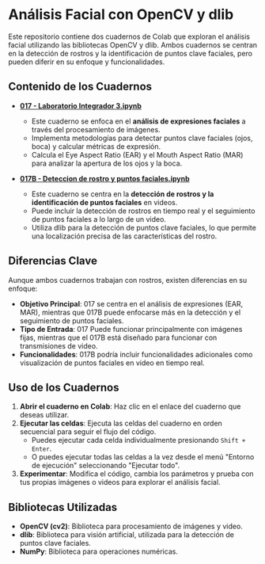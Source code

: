 #   Análisis Facial con OpenCV y dlib

Este repositorio contiene dos cuadernos de Colab que exploran el análisis facial utilizando las bibliotecas OpenCV y dlib. Ambos cuadernos se centran en la detección de rostros y la identificación de puntos clave faciales, pero pueden diferir en su enfoque y funcionalidades.

##   Contenido de los Cuadernos

* **[017 - Laboratorio Integrador 3.ipynb](017%20-%20Lab%20Integrador%203.ipynb)**

    * Este cuaderno se enfoca en el **análisis de expresiones faciales** a través del procesamiento de imágenes.
    * Implementa metodologías para detectar puntos clave faciales (ojos, boca) y calcular métricas de expresión.
    * Calcula el Eye Aspect Ratio (EAR) y el Mouth Aspect Ratio (MAR) para analizar la apertura de los ojos y la boca.

* **[017B - Deteccion de rostro y puntos faciales.ipynb](017B%20-%20Deteccion%20de%20rostro%20y%20puntos%20faciales.ipynb)**

    * Este cuaderno se centra en la **detección de rostros y la identificación de puntos faciales** en videos.
    * Puede incluir la detección de rostros en tiempo real y el seguimiento de puntos faciales a lo largo de un video.
    * Utiliza dlib para la detección de puntos clave faciales, lo que permite una localización precisa de las características del rostro.

##   Diferencias Clave

Aunque ambos cuadernos trabajan con rostros, existen diferencias en su enfoque:

* **Objetivo Principal**: 017 se centra en el análisis de expresiones (EAR, MAR), mientras que 017B puede enfocarse más en la detección y el seguimiento de puntos faciales.
* **Tipo de Entrada**: 017 Puede funcionar principalmente con imágenes fijas, mientras que el 017B está diseñado para funcionar con transmisiones de video.
* **Funcionalidades**: 017B podría incluir funcionalidades adicionales como visualización de puntos faciales en video en tiempo real.

##   Uso de los Cuadernos

1.  **Abrir el cuaderno en Colab**: Haz clic en el enlace del cuaderno que deseas utilizar.
2.  **Ejecutar las celdas**: Ejecuta las celdas del cuaderno en orden secuencial para seguir el flujo del código.
    * Puedes ejecutar cada celda individualmente presionando `Shift + Enter`.
    * O puedes ejecutar todas las celdas a la vez desde el menú "Entorno de ejecución" seleccionando "Ejecutar todo".
3.  **Experimentar**: Modifica el código, cambia los parámetros y prueba con tus propias imágenes o videos para explorar el análisis facial.

##   Bibliotecas Utilizadas

* **OpenCV (cv2)**: Biblioteca para procesamiento de imágenes y video.
* **dlib**: Biblioteca para visión artificial, utilizada para la detección de puntos clave faciales.
* **NumPy**: Biblioteca para operaciones numéricas.